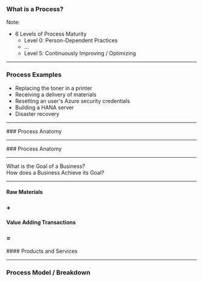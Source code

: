 <!-- .slide: data-background="../assets/examples/pipeline/pipeline.png" -->

### What is a Process?

Note:
- 6 Levels of Process Maturity
  - Level 0: Person-Dependent Practices
  - ...
  - Level 5: Continuously Improving / Optimizing

---

<!-- .slide: data-background="../assets/examples/pipeline/pipeline.png" -->

### Process Examples

- Replacing the toner in a printer <!-- .element: class="fragment" -->
- Receiving a delivery of materials <!-- .element: class="fragment" -->
- Resetting an user's Azure security credentials <!-- .element: class="fragment" -->
- Building a HANA server <!-- .element: class="fragment" -->
- Disaster recovery <!-- .element: class="fragment" -->

---

<!-- .slide: data-background="../assets/examples/pipeline/pipeline.png" data-transition="none" -->

### Process Anatomy

<object type="image/svg+xml" data="assets/background/theory/process-anatomy-1.svg"></object>

---

<!-- .slide: data-background="../assets/examples/pipeline/pipeline.png" data-transition="none" -->

### Process Anatomy

<object type="image/svg+xml" data="assets/background/theory/process-anatomy-2.svg"></object>

---

<!-- .slide: data-background="../assets/examples/pipeline/pipeline.png" -->

<div>What is the <span class="highlight">Goal</span> of a Business?</div>

<div class="fragment">How does a Business Achieve its Goal?</div>

---

<!-- .slide: data-background="../assets/examples/pipeline/pipeline.png" -->

#### Raw Materials

###  \+ <!-- .element: class="fragment" -->

#### <span class="highlight">Value Adding Transactions</span> <!-- .element: class="fragment" -->

### =  <!-- .element: class="fragment" -->

#### Products and Services <!-- .element: class="fragment" -->

---

<!-- .slide: data-background="../assets/examples/pipeline/pipeline.png" -->

### Process Model / Breakdown

<object type="image/svg+xml" data="assets/background/theory/business-process-model.svg#team"></object>
